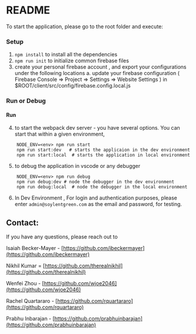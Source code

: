 # README

To start the application, please go to the root folder and execute:

### Setup

1. `npm install` to install all the dependencies
2. `npm run init` to initialize common firebase files
3. create your personal firebase account , and export your configurations under the following locations
   a. update your firebase configuration ( Firebase Console => Project => Settings => Website Settings ) in
   \$ROOT/client/src/config/firebase.config.local.js

### Run or Debug

#### Run

4. to start the webpack dev server - you have several options. You can start that within a given environment,

```
    NODE_ENV=<env> npm run start
    npm run start:dev   # starts the applicaion in the dev environment
    npm run start:local  # starts the application in local environment
```

5. to debug the application in vscode or any debugger

```
    NODE_ENV=<env> npm run debug
    npm run debug:dev # node the debugger in the dev environment
    npm run debug:local  # node the debugger in the local environment
```

6.  In Dev Environment , For login and authentication purposes, please enter `admin@soylentgreen.com` as the email and password, for testing.

## Contact:

If you have any questions, please reach out to

Isaiah Becker-Mayer - [https://github.com/ibeckermayer](https://github.com/ibeckermayer)

Nikhil Kumar = [https://github.com/therealnikhil](https://github.com/therealnikhil)

Wenfei Zhou - [https://github.com/wjoe2046](https://github.com/wjoe2046)

Rachel Quartararo - [https://github.com/rquartararo](https://github.com/rquartararo)

Prabhu Inbarajan - [https://github.com/prabhuinbarajan](https://github.com/prabhuinbarajan)
